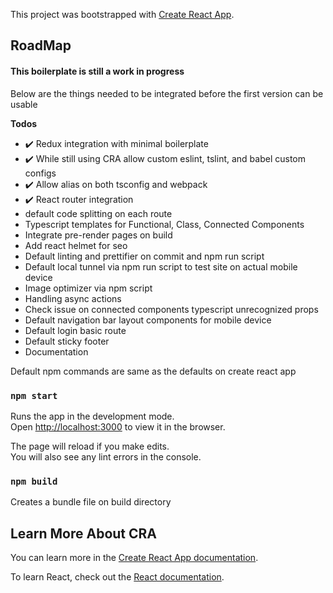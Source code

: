 This project was bootstrapped with [Create React App](https://github.com/facebook/create-react-app).

## RoadMap

#### This boilerplate is still a work in progress

Below are the things needed to be integrated before the first version can be usable

**Todos**
- :heavy_check_mark: Redux integration with minimal boilerplate
- :heavy_check_mark: While still using CRA allow custom eslint, tslint, and babel custom configs
- :heavy_check_mark: Allow alias on both tsconfig and webpack
- :heavy_check_mark: React router integration 
- default code splitting on each route
- Typescript templates for Functional, Class, Connected Components
- Integrate pre-render pages on build
- Add react helmet for seo 
- Default linting and prettifier on commit and npm run script
- Default local tunnel via npm run script to test site on actual mobile device
- Image optimizer via npm script
- Handling async actions
- Check issue on connected components typescript unrecognized props
- Default navigation bar layout components for mobile device
- Default login basic route
- Default sticky footer
- Documentation

Default npm commands are same as the defaults on create react app

### `npm start`

Runs the app in the development mode.<br>
Open [http://localhost:3000](http://localhost:3000) to view it in the browser.

The page will reload if you make edits.<br>
You will also see any lint errors in the console.

### `npm build`

Creates a bundle file on build directory<br>


## Learn More About CRA

You can learn more in the [Create React App documentation](https://facebook.github.io/create-react-app/docs/getting-started).

To learn React, check out the [React documentation](https://reactjs.org/).
